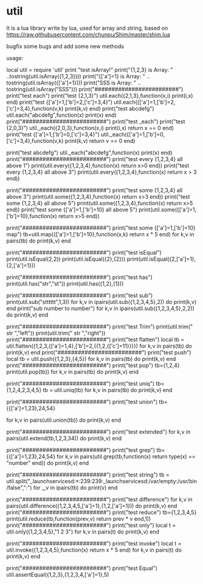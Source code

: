 util
====
It is a lua library write by lua, used for array and string, based on https://raw.githubusercontent.com/chunpu/Shim/master/shim.lua

bugfix some bugs and add some new methods

usage:

local util = require 'util'
print "test isArray!"
print("{1,2,3} is Array: " ..tostring(util.isArray({1,2,3})))
print("{['a']=1} is Array: " .. tostring(util.isArray({['a']=1})))
print("SSS is Array: " ..  tostring(util.isArray("SSS")))
print("#########################")
print("test each")
print("test {2,1,3}")
util.each({2,1,3},function(x,i)
  print(i,x)
end)
print("test {['a']=1,['b']=2,['c']=3,4}")
util.each({['a']=1,['b']=2,['c']=3,4},function(v,k)
    print(k,v)
end)
print("test abcdefg")
util.each("abcdefg",function(x)
   print(x)
end)
print("#########################")
print("test _each")
print("test {2,0,3}")
util._each({2,0,3},function(x,i)
  print(i,x)
  return x == 0
end)
print("test {['a']=1,['b']=0,['c']=3,4}")
util._each({['a']=1,['b']=0,['c']=3,4},function(v,k)
    print(k,v)
    return v == 0
end)

print("test abcdefg")
util._each("abcdefg",function(x)
   print(x)
end)
print("#########################")
print("test every {1,2,3,4} all above 1")
print(util.every({1,2,3,4},function(x)
   return x>0
end))
print("test every {1,2,3,4} all above 3")
print(util.every({1,2,3,4},function(x)
   return x > 3
end))

print("#########################")
print("test some {1,2,3,4} all above 3")
print(util.some({1,2,3,4},function(x)
   return x>3
end))
print("test some {1,2,3,4} all above 5")
print(util.some({1,2,3,4},function(x)
   return x>5
end))
print("test some {['a']=1,['b']=10} all above 5")
print(util.some({['a']=1,['b']=10},function(x)
   return x>5
end))

print("#########################")
print("test some {['a']=1,['b']=10} map")
tb=util.map({['a']=1,['b']=10},function(x,k)
     return x * 5
end)
for k,v in pairs(tb) do
   print(k,v)
end

print("#########################")
print("test isEqual")
print(util.isEqual(2,2))
print(util.isEqual({2},{2}))
print(util.isEqual({2,['a']=1},{2,['a']=1}))

print("#########################")
print("test has")
print(util.has("str","st"))
print(util.has({1,2},{1}))

print("#########################")
print("test sub")
print(util.sub("stttttt",1,3))
for k,v in ipairs(util.sub({1,2,3,4,5},2)) do
   print(k,v)
end
print("sub number to number")
for k,v in ipairs(util.sub({1,2,3,4,5},2,2)) do
   print(k,v)
end

print("#########################")
print("test Trim")
print(util.trim("  str  ","left"))
print(util.trim("  str  ","right"))
print("#########################")
print("test flatten")
local tb = util.flatten({1,2,3,{['a']=1,4},['b']=2,{{1,2,{['c']=11}}}})
for k,v in pairs(tb) do
   print(k,v)
end
print("#########################")
print("test push")
local tb = util.push({1,2,3},{4,5})
for k,v in pairs(tb) do
   print(k,v)
end
print("#########################")
print("test pop")
tb={1,2,4}
print(util.pop(tb))
for k,v in pairs(tb) do
   print(k,v)
end

print("#########################")
print("test uniq")
tb={1,2,4,2,3,4,5}
tb = util.uniq(tb)
for k,v in pairs(tb) do
   print(k,v)
end

print("#########################")
print("test union")
tb={{['a']=1,23},24,54}

for k,v in pairs(util.union(tb)) do
   print(k,v)
end

print("#########################")
print("test extended")
for k,v in pairs(util.extend(tb,1,2,3,34)) do
    print(k,v)
end

print("#########################")
print("test grep")
tb={{['a']=1,23},24,54}
for k,v in pairs(util.grep(tb,function(x) return type(x) == "number" end)) do
     print(k,v)
end

print("#########################")
print("test string")
tb = util.split("_launchservicesd:*:239:239:_launchservicesd:/var/empty:/usr/bin/false",":")
for _,v in ipairs(tb) do
   print(v)
end


print("#########################")
print("test difference")
for k,v in pairs(util.difference({1,2,3,4,5,['a']=1},{1,2,['a']=1})) do
   print(k,v)
end
print("#########################")
print("test reduce")
tb={1,2,3,4,5}
print(util.reduce(tb,function(prev,v) return prev * v end,1))
print("#########################")
print("test only")
local t = util.only({1,2,3,4,5},"1 2 3")
for k,v in pairs(t) do
    print(k,v)
end

print("#########################")
print("test invoke")
local t = util.invoke({1,2,3,4,5},function(x) return x * 5 end)
for k,v in pairs(t) do
	print(k,v)
end


print("#########################")
print("test Equal")
util.assertEqual({1,2,3},{1,2,3,4,['a']=1},5)
